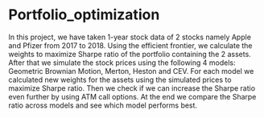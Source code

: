 # Portfolio_optimization
In this project, we have taken 1-year stock data of 2 stocks namely Apple and Pfizer from 2017 to 2018. Using the efficient frontier, we calculate the weights to maximize Sharpe ratio of the portfolio containing the 2 assets. After that we simulate the stock prices using the following 4 models: Geometric Brownian Motion, Merton, Heston and CEV. 
For each model we calculated new weights for the assets using the simulated prices to maximize Sharpe ratio. 
Then we check if we can increase the Sharpe ratio even further by using ATM call options. At the end we compare the Sharpe ratio across models and see which model performs best.  
